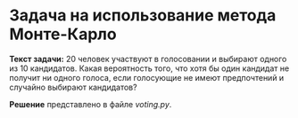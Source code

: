 # Задача на использование метода Монте-Карло
**Текст задачи:** 20 человек участвуют в голосовании и выбирают одного из 10 кандидатов. Какая вероятность того, что хотя бы один кандидат не получит
ни одного голоса, если голосующие не имеют предпочтений и случайно
выбирают кандидатов?

**Решение** представлено в файле *voting.py*.
